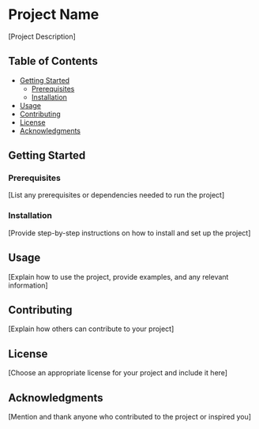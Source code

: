 # Project Name

[Project Description]

## Table of Contents

- [Getting Started](#getting-started)
  - [Prerequisites](#prerequisites)
  - [Installation](#installation)
- [Usage](#usage)
- [Contributing](#contributing)
- [License](#license)
- [Acknowledgments](#acknowledgments)

## Getting Started

### Prerequisites

[List any prerequisites or dependencies needed to run the project]

### Installation

[Provide step-by-step instructions on how to install and set up the project]

## Usage

[Explain how to use the project, provide examples, and any relevant information]

## Contributing

[Explain how others can contribute to your project]

## License

[Choose an appropriate license for your project and include it here]

## Acknowledgments

[Mention and thank anyone who contributed to the project or inspired you]

